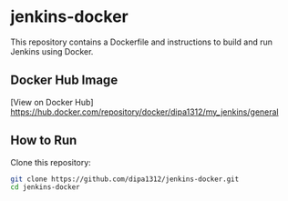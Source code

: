 # jenkins-docker
This repository contains a Dockerfile and instructions to build and run Jenkins using Docker.

## Docker Hub Image

[View on Docker Hub]
https://hub.docker.com/repository/docker/dipa1312/my_jenkins/general

## How to Run

 Clone this repository:
   ```bash
   git clone https://github.com/dipa1312/jenkins-docker.git
   cd jenkins-docker
